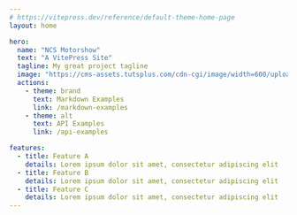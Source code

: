 ```yaml
---
# https://vitepress.dev/reference/default-theme-home-page
layout: home

hero:
  name: "NCS Motorshow"
  text: "A VitePress Site"
  tagline: My great project tagline
  image: "https://cms-assets.tutsplus.com/cdn-cgi/image/width=600/uploads/users/358/posts/22550/final_image/00-final-product.png"
  actions:
    - theme: brand
      text: Markdown Examples
      link: /markdown-examples
    - theme: alt
      text: API Examples
      link: /api-examples

features:
  - title: Feature A
    details: Lorem ipsum dolor sit amet, consectetur adipiscing elit
  - title: Feature B
    details: Lorem ipsum dolor sit amet, consectetur adipiscing elit
  - title: Feature C
    details: Lorem ipsum dolor sit amet, consectetur adipiscing elit
---
```


